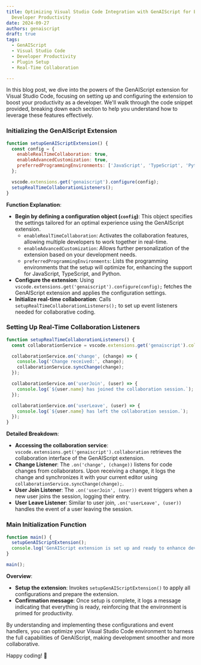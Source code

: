 ```yaml
---
title: Optimizing Visual Studio Code Integration with GenAIScript for Enhanced
  Developer Productivity
date: 2024-09-27
authors: genaiscript
draft: true
tags:
  - GenAIScript
  - Visual Studio Code
  - Developer Productivity
  - Plugin Setup
  - Real-Time Collaboration

---
```


In this blog post, we dive into the powers of the GenAIScript extension for Visual Studio Code, focusing on setting up and configuring the extension to boost your productivity as a developer. We'll walk through the code snippet provided, breaking down each section to help you understand how to leverage these features effectively.

### Initializing the GenAIScript Extension

```javascript
function setupGenAIScriptExtension() {
  const config = {
    enableRealTimeCollaboration: true,
    enableAdvancedCustomization: true,
    preferredProgrammingEnvironments: ['JavaScript', 'TypeScript', 'Python'],
  };

  vscode.extensions.get('genaiscript').configure(config);
  setupRealTimeCollaborationListeners();
}
```

**Function Explanation**:
- **Begin by defining a configuration object (`config`)**: This object specifies the settings tailored for an optimal experience using the GenAIScript extension. 
  - `enableRealTimeCollaboration`: Activates the collaboration features, allowing multiple developers to work together in real-time.
  - `enableAdvancedCustomization`: Allows further personalization of the extension based on your development needs.
  - `preferredProgrammingEnvironments`: Lists the programming environments that the setup will optimize for, enhancing the support for JavaScript, TypeScript, and Python.
- **Configure the extension**: Using `vscode.extensions.get('genaiscript').configure(config);` fetches the GenAIScript extension and applies the configuration settings.
- **Initialize real-time collaboration**: Calls `setupRealTimeCollaborationListeners();` to set up event listeners needed for collaborative coding.

### Setting Up Real-Time Collaboration Listeners

```javascript
function setupRealTimeCollaborationListeners() {
  const collaborationService = vscode.extensions.get('genaiscript').collaboration;

  collaborationService.on('change', (change) => {
    console.log('Change received:', change);
    collaborationService.syncChange(change);
  });

  collaborationService.on('userJoin', (user) => {
    console.log(`${user.name} has joined the collaboration session.`);
  });

  collaborationService.on('userLeave', (user) => {
    console.log(`${user.name} has left the collaboration session.`);
  });
}
```

**Detailed Breakdown**:
- **Accessing the collaboration service**: `vscode.extensions.get('genaiscript').collaboration` retrieves the collaboration interface of the GenAIScript extension.
- **Change Listener**: The `.on('change', (change))` listens for code changes from collaborators. Upon receiving a change, it logs the change and synchronizes it with your current editor using `collaborationService.syncChange(change);`.
- **User Join Listener**: The `.on('userJoin', (user))` event triggers when a new user joins the session, logging their entry.
- **User Leave Listener**: Similar to user join, `.on('userLeave', (user))` handles the event of a user leaving the session.

### Main Initialization Function

```javascript
function main() {
  setupGenAIScriptExtension();
  console.log('GenAIScript extension is set up and ready to enhance developer productivity!');
}

main();
```

**Overview**:
- **Setup the extension**: Invokes `setupGenAIScriptExtension()` to apply all configurations and prepare the extension.
- **Confirmation message**: Once setup is complete, it logs a message indicating that everything is ready, reinforcing that the environment is primed for productivity.

By understanding and implementing these configurations and event handlers, you can optimize your Visual Studio Code environment to harness the full capabilities of GenAIScript, making development smoother and more collaborative.

Happy coding! 🚀